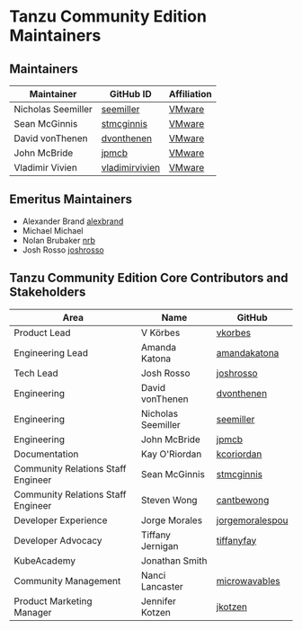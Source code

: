 # Tanzu Community Edition Maintainers

## Maintainers

| Maintainer | GitHub ID | Affiliation |
|------------|-----------|-------------|
| Nicholas Seemiller | [seemiller](https://github.com/seemiller) | [VMware](https://www.github.com/vmware/) |
| Sean McGinnis | [stmcginnis](https://github.com/stmcginnis) | [VMware](https://www.github.com/vmware/) |
| David vonThenen | [dvonthenen](https://github.com/dvonthenen) | [VMware](https://www.github.com/vmware/) |
| John McBride | [jpmcb](https://github.com/jpmcb) | [VMware](https://www.github.com/vmware/) |
| Vladimir Vivien | [vladimirvivien](https://github.com/vladimirvivien) | [VMware](https://www.github.com/vmware/) |

## Emeritus Maintainers

* Alexander Brand [alexbrand](https://github.com/alexbrand)
* Michael Michael
* Nolan Brubaker [nrb](https://github.com/nrb)
* Josh Rosso [joshrosso](https://github.com/joshrosso)

## Tanzu Community Edition Core Contributors and Stakeholders

| Area | Name | GitHub |
|------------|-----------|-------------|
| Product Lead | V Körbes | [vkorbes](https://github.com/vkorbes) |
| Engineering Lead | Amanda Katona | [amandakatona](https://github.com/amandakatona) |
| Tech Lead | Josh Rosso | [joshrosso](https://github.com/joshrosso) |
| Engineering | David vonThenen | [dvonthenen](https://github.com/dvonthenen) |
| Engineering | Nicholas Seemiller | [seemiller](https://github.com/seemiller) |
| Engineering | John McBride | [jpmcb](https://github.com/jpmcb) |
| Documentation | Kay O'Riordan | [kcoriordan](https://github.com/kcoriordan) |
| Community Relations Staff Engineer | Sean McGinnis | [stmcginnis](https://github.com/stmcginnis) |
| Community Relations Staff Engineer | Steven Wong | [cantbewong](https://github.com/cantbewong)|
| Developer Experience | Jorge Morales | [jorgemoralespou](https://github.com/jorgemoralespou) |
| Developer Advocacy | Tiffany Jernigan | [tiffanyfay](https://github.com/tiffanyfay) |
| KubeAcademy | Jonathan Smith |
| Community Management | Nanci Lancaster | [microwavables](https://github.com/microwavables) |
| Product Marketing Manager | Jennifer Kotzen | [jkotzen](https://github.com/jkotzen) |
